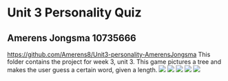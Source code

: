 #  Unit 3 Personality Quiz

## Amerens Jongsma 10735666 
https://github.com/Amerens8/Unit3-personality-AmerensJongsma
This folder contains the project for week 3, unit 3. 
This game pictures a tree and makes the user guess a certain word, given a length.
![](doc/pers1.png)
![](doc/pers2.png)
![](doc/pers3.png)
![](doc/pers4.png)
![](doc/pers5.png)
